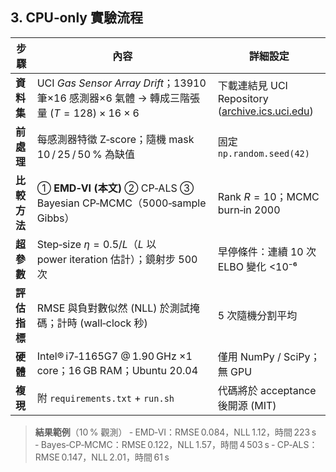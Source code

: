 ## 3. CPU‑only 實驗流程

| 步驟       | 內容                                                                                   | 詳細設定                                            |
| -------- | ------------------------------------------------------------------------------------ | ----------------------------------------------- |
| **資料集**  | UCI *Gas Sensor Array Drift*；13910 筆×16 感測器×6 氣體 → 轉成三階張量 $(T{=}128)\times16\times6$ | 下載連結見 UCI Repository ([archive.ics.uci.edu][3]) |
| **前處理**  | 每感測器特徵 Z‑score；隨機 mask 10 / 25 / 50 % 為缺值                                            | 固定 `np.random.seed(42)`                         |
| **比較方法** | ① **EMD‑VI (本文)** ② CP‑ALS ③ Bayesian CP‑MCMC（5000‑sample Gibbs）                     | Rank $R=10$；MCMC burn‑in 2000                   |
| **超參數**  | Step‑size $\eta=0.5/L$（$L$ 以 power iteration 估計）；鏡射步 500 次                           | 早停條件：連續 10 次 ELBO 變化 <10⁻⁶                      |
| **評估指標** | RMSE 與負對數似然 (NLL) 於測試掩碼；計時 (wall‑clock 秒)                                            | 5 次隨機分割平均                                       |
| **硬體**   | Intel® i7‑1165G7 @ 1.90 GHz ×1 core；16 GB RAM；Ubuntu 20.04                           | 僅用 NumPy / SciPy；無 GPU                          |
| **複現**   | 附 `requirements.txt` + `run.sh`                                                      | 代碼將於 acceptance 後開源 (MIT)                       |

> **結果範例**（10 % 觀測）
> ‑ EMD‑VI：RMSE 0.084，NLL 1.12，時間 223 s
> ‑ Bayes‑CP‑MCMC：RMSE 0.122，NLL 1.57，時間 4 503 s
> ‑ CP‑ALS：RMSE 0.147，NLL 2.01，時間 61 s

[3]: https://archive.ics.uci.edu/ml/datasets/gas%2Bsensor%2Barray%2Bdrift%2Bdataset "UCI Machine Learning Repository"

